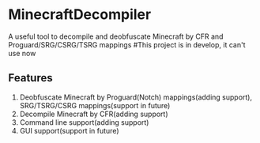 # MinecraftDecompiler
A useful tool to decompile and deobfuscate Minecraft by CFR and Proguard/SRG/CSRG/TSRG mappings
#This project is in develop, it can't use now
## Features
1. Deobfuscate Minecraft by Proguard(Notch) mappings(adding support), SRG/TSRG/CSRG mappings(support in future)
2. Decompile Minecraft by CFR(adding support)
3. Command line support(adding support)
4. GUI support(support in future)
